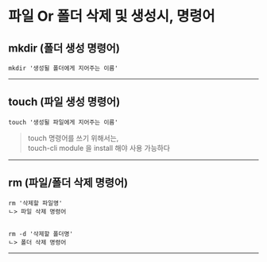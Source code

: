 # 파일 Or 폴더 삭제 및 생성시, 명령어   
   
   
## mkdir (폴더 생성 명령어)   
   
    mkdir '생성될 폴더에게 지어주는 이름'   
       
   
* * *
   
   
## touch (파일 생성 명령어)    
   
    touch '생성될 파일에게 지어주는 이름'   
    
   
>   touch 명령어를 쓰기 위해서는,   
>   touch-cli module 을 install 해야 사용 가능하다   
   
* * *
   
   
## rm (파일/폴더 삭제 명령어)   
   
    rm '삭제할 파일명'   
    ㄴ> 파일 삭제 명령어
   
    
    rm -d '삭제할 폴더명'   
    ㄴ> 폴더 삭제 명령어
   
* * *  
